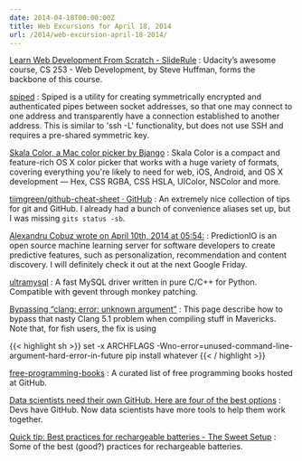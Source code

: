 ```yaml
---
date: 2014-04-18T00:00:00Z
title: Web Excursions for April 18, 2014
url: /2014/web-excursion-april-18-2014/
---
```


[Learn Web Development From Scratch - SlideRule](http://www.mysliderule.com/web-dev)
: Udacity’s awesome course, CS 253 - Web Development, by Steve Huffman, forms the backbone of this course.

[spiped](http://www.tarsnap.com/spiped.html)
: Spiped is a utility for creating symmetrically encrypted and authenticated pipes between socket addresses, so that one may connect to one address and transparently have a connection established to another address. This is similar to 'ssh -L' functionality, but does not use SSH and requires a pre-shared symmetric key.

[Skala Color, a Mac color picker by Bjango](http://bjango.com/mac/skalacolor/)
: Skala Color is a compact and feature-rich OS X color picker that works with a huge variety of formats, covering everything you're likely to need for web, iOS, Android, and OS X development — Hex, CSS RGBA, CSS HSLA, UIColor, NSColor and more.

[tiimgreen/github-cheat-sheet · GitHub](https://github.com/tiimgreen/github-cheat-sheet)
: An extremely nice collection of tips for git and GitHub. I already had a bunch of convenience aliases set up, but I was missing `gits status -sb`.

[Alexandru Cobuz wrote on April 10th, 2014 at 05:54:](https://hacks.mozilla.org/2014introducing-predictionio/)
: PredictionIO is an open source machine learning server for software developers to create predictive features, such as personalization, recommendation and content discovery. I will definitely check it out at the next Google Friday.

[ultramysql](https://github.com/esnme/ultramysql)
: A fast MySQL driver written in pure C/C++ for Python. Compatible with gevent through monkey patching.

[Bypassing “clang: error: unknown argument”](http://bruteforce.gr/bypassing-clang-error-unknown-argument.html)
: This page describe how to bypass that nasty Clang 5.1 problem when compiling stuff in Mavericks. Note that, for fish users, the fix is using

{{< highlight sh >}}
set -x ARCHFLAGS -Wno-error=unused-command-line-argument-hard-error-in-future
pip install whatever
{{< / highlight >}}

[free-programming-books](https://github.com/vhf/free-programming-books/blob/master/free-programming-books.md)
: A curated list of free programming books hosted at GitHub.

[Data scientists need their own GitHub. Here are four of the best options](http://venturebeat.com/2014/data-scientists-need-their-own-github-here-are-four-of-the-best/)
: Devs have GitHub. Now data scientists have more tools to help them work together.

[Quick tip: Best practices for rechargeable batteries - The Sweet Setup](http://thesweetsetup.com/quick-tip-best-practices-rechargeable-batteries/)
: Some of the best (good?) practices for rechargeable batteries.

